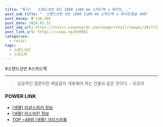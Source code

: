 ```yaml
--- 
title: "특가!   스탠드선반 6단 1800 1100 mm 스피드랙 x 화이트..." 
post_sub_title: "  스탠드선반 6단 1800 1100 mm 스피드랙 x 화이트앵글 400" 
post_money: ₩ 118,500 
post_date: 2020.01.31 
post_img_url: https://static.coupangcdn.com/image/retail/images/2017/12/18/19/5/906cca63-799d-4843-ad92-f8c8144afd0e.jpg 
post_link_url: https://coupa.ng/bnO90Z 
categories: 
  - retail 
tags: 
  - 스탠드선반 
  - 스피드랙 
--- 
```

  #스탠드선반 #스피드랙 
<hr> 

> 성공적인 결혼이란 매일같이 개축해야 하는 건물과 같은 것이다. - 모로아 


### POWER LINK

* <a href="https://blog.naver.com/fasyy4321/221762307405" target="_blank"> [생활] 마샬스피커 정보 </a>
* <a href="https://blog.naver.com/sakai111/221762871169" target="_blank"> [생활] 아스피린 정보 </a>
* <a href="https://blog.naver.com/fasyy4321/221776233964" target="_blank"> TOP ~49위 [생활] 크리스피롤</a>
